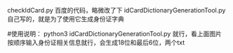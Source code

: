 checkIdCard.py   百度的代码，略微改了下
idCardDictionaryGenerationTool.py 自己写的，就是为了使用它生成身份证字典

#使用说明：
python3 idCardDictionaryGenerationTool.py 就行，看上面图片
按顺序输入身份证相关信息就行，会生成18位和最后6位，两个txt
